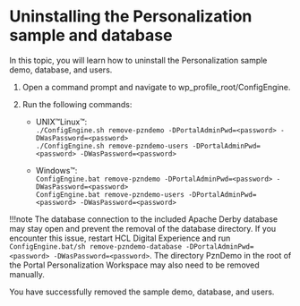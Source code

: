 # Uninstalling the Personalization sample and database

In this topic, you will learn how to uninstall the Personalization sample demo, database, and users.

1. Open a command prompt and navigate to wp_profile_root/ConfigEngine.

2. Run the following commands:

    - UNIX™Linux™:  
        `./ConfigEngine.sh remove-pzndemo -DPortalAdminPwd=<password> -DWasPassword=<password>`  
        `./ConfigEngine.sh remove-pzndemo-users -DPortalAdminPwd=<password> -DWasPassword=<password>`  

    - Windows™:  
        `ConfigEngine.bat remove-pzndemo -DPortalAdminPwd=<password> -DWasPassword=<password>`  
        `ConfigEngine.bat remove-pzndemo-users -DPortalAdminPwd=<password> -DWasPassword=<password>`  

!!!note
    The database connection to the included Apache Derby database may stay open and prevent the removal of the database directory. If you encounter this issue, restart HCL Digital Experience and run `ConfigEngine.bat/sh remove-pzndemo-database -DPortalAdminPwd=<password> -DWasPassword=<password>`. The directory PznDemo in the root of the Portal Personalization Workspace may also need to be removed manually.

You have successfully removed the sample demo, database, and users.
